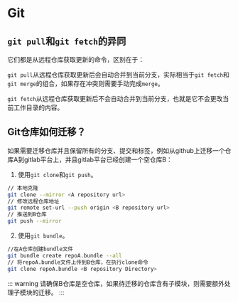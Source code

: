 # Git

## `git pull`和`git fetch`的异同

它们都是从远程仓库获取更新的命令，区别在于：

`git pull`从远程仓库获取更新后会自动合并到当前分支，实际相当于`git fetch`和`git merge`的组合，如果存在冲突则需要手动完成`merge`。

`git fetch`从远程仓库获取更新后不会自动合并到当前分支，也就是它不会更改当前工作目录的内容。

## Git仓库如何迁移？

如果需要迁移仓库并且保留所有的分支、提交和标签，例如从github上迁移一个仓库A到gitlab平台上，并且gitlab平台已经创建一个空仓库B：

1. 使用`git clone`和`git push`。

```sh
// 本地克隆
git clone --mirror <A repository url>
// 修改远程仓库地址
git remote set-url --push origin <B repository url>
// 推送到B仓库
git push --mirror
```
2. 使用`git bundle`。

```sh
//在A仓库创建bundle文件
git bundle create repoA.bundle --all
// 将repoA.bundle文件上传到B仓库，在执行clone命令
git clone repoA.bundle <B repository Directory>
```
::: warning
请确保B仓库是空仓库，如果待迁移的仓库含有子模块，则需要额外处理子模块的迁移。
:::